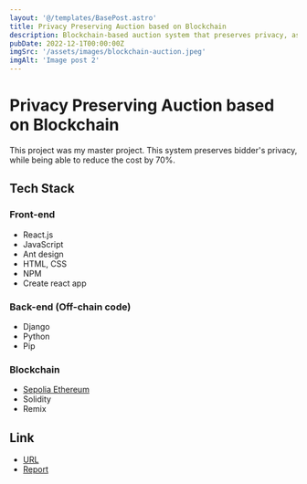 ```yaml
---
layout: '@/templates/BasePost.astro'
title: Privacy Preserving Auction based on Blockchain
description: Blockchain-based auction system that preserves privacy, as well as reducing the auction costs by 70%.
pubDate: 2022-12-1T00:00:00Z
imgSrc: '/assets/images/blockchain-auction.jpeg'
imgAlt: 'Image post 2'
---
```


# Privacy Preserving Auction based on Blockchain
This project was my master project. This system preserves bidder's privacy, while being able to reduce the cost by 70%.

## Tech Stack
### Front-end
- React.js
- JavaScript
- Ant design
- HTML, CSS
- NPM
- Create react app
### Back-end (Off-chain code)
- Django
- Python
- Pip
### Blockchain
- [Sepolia Ethereum](https://sepolia.etherscan.io/)
- Solidity
- Remix

## Link
- [URL](https://github.com/AKEB-asyemmtric-key-each-bidder)
- [Report](https://dspace.library.uvic.ca/handle/1828/14292)
